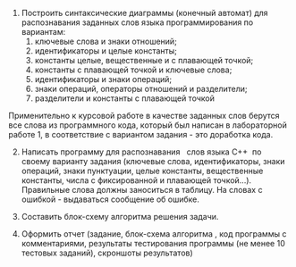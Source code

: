 1. Построить синтаксические диаграммы (конечный автомат) для распознавания заданных слов языка программирования по вариантам:
	1. ключевые слова и знаки отношений;
	2. идентификаторы и целые константы;
	3. константы целые, вещественные и с плавающей точкой;
	4. константы с плавающей точкой и ключевые слова;
	5. идентификаторы и знаки операций;
	6. знаки операций, операторы отношений и разделители;
	7. разделители и константы с плавающей точкой
  
Применительно к курсовой работе в качестве заданных слов берутся все слова из программного кода, который был написан в лабораторной работе 1, в соответствие с вариантом задания - это доработка кода.

2. Написать программу для распознавания   слов языка С++  по своему варианту задания (ключевые слова, идентификаторы, знаки операций, знаки пунктуации, целые константы, вещественные константы, числа с фиксированной и плавающей точкой...).  Правильные слова должны заноситься в таблицу. На словах с ошибкой - выдаваться сообщение об ошибке.

3. Составить блок-схему алгоритма решения задачи.

4. Оформить отчет (задание, блок-схема алгоритма , код программы с комментариями, результаты тестирования программы (не менее 10 тестовых заданий), скроншоты результатов)